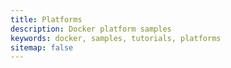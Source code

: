 ```yaml
---
title: Platforms
description: Docker platform samples
keywords: docker, samples, tutorials, platforms
sitemap: false
---
```



